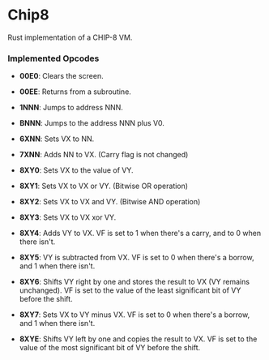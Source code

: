 # Chip8

Rust implementation of a CHIP-8 VM.

### Implemented Opcodes

- **00E0**: Clears the screen.
- **00EE**: Returns from a subroutine.

- **1NNN**: Jumps to address NNN.
- **BNNN**: Jumps to the address NNN plus V0.

- **6XNN**: Sets VX to NN.
- **7XNN**: Adds NN to VX. (Carry flag is not changed)

- **8XY0**: Sets VX to the value of VY.
- **8XY1**: Sets VX to VX or VY. (Bitwise OR operation)
- **8XY2**: Sets VX to VX and VY. (Bitwise AND operation)
- **8XY3**: Sets VX to VX xor VY.
- **8XY4**: Adds VY to VX. VF is set to 1 when there's a carry, and to 0 when there isn't.
- **8XY5**: VY is subtracted from VX. VF is set to 0 when there's a borrow, and 1 when there isn't.
- **8XY6**: Shifts VY right by one and stores the result to VX (VY remains unchanged). VF is set to the value of the least significant bit of VY before the shift.
- **8XY7**: Sets VX to VY minus VX. VF is set to 0 when there's a borrow, and 1 when there isn't.
- **8XYE**: Shifts VY left by one and copies the result to VX. VF is set to the value of the most significant bit of VY before the shift.

